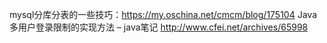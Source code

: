 mysql分库分表的一些技巧：https://my.oschina.net/cmcm/blog/175104
Java 多用户登录限制的实现方法 – java笔记     http://www.cfei.net/archives/65998
